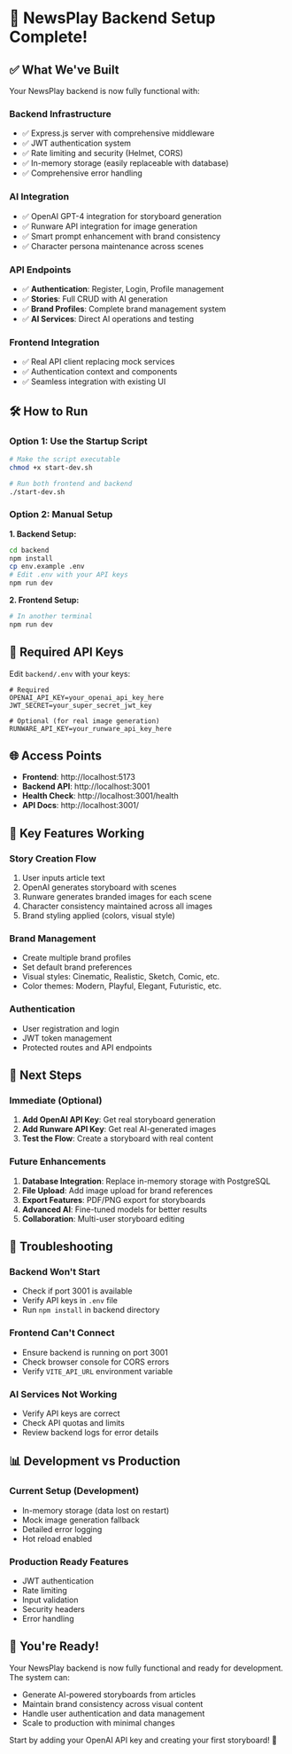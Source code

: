 # 🚀 NewsPlay Backend Setup Complete!

## ✅ What We've Built

Your NewsPlay backend is now fully functional with:

### **Backend Infrastructure**
- ✅ Express.js server with comprehensive middleware
- ✅ JWT authentication system
- ✅ Rate limiting and security (Helmet, CORS)
- ✅ In-memory storage (easily replaceable with database)
- ✅ Comprehensive error handling

### **AI Integration**
- ✅ OpenAI GPT-4 integration for storyboard generation
- ✅ Runware API integration for image generation
- ✅ Smart prompt enhancement with brand consistency
- ✅ Character persona maintenance across scenes

### **API Endpoints**
- ✅ **Authentication**: Register, Login, Profile management
- ✅ **Stories**: Full CRUD with AI generation
- ✅ **Brand Profiles**: Complete brand management system
- ✅ **AI Services**: Direct AI operations and testing

### **Frontend Integration**
- ✅ Real API client replacing mock services
- ✅ Authentication context and components
- ✅ Seamless integration with existing UI

## 🛠️ How to Run

### **Option 1: Use the Startup Script**
```bash
# Make the script executable
chmod +x start-dev.sh

# Run both frontend and backend
./start-dev.sh
```

### **Option 2: Manual Setup**

**1. Backend Setup:**
```bash
cd backend
npm install
cp env.example .env
# Edit .env with your API keys
npm run dev
```

**2. Frontend Setup:**
```bash
# In another terminal
npm run dev
```

## 🔑 Required API Keys

Edit `backend/.env` with your keys:

```env
# Required
OPENAI_API_KEY=your_openai_api_key_here
JWT_SECRET=your_super_secret_jwt_key

# Optional (for real image generation)
RUNWARE_API_KEY=your_runware_api_key_here
```

## 🌐 Access Points

- **Frontend**: http://localhost:5173
- **Backend API**: http://localhost:3001
- **Health Check**: http://localhost:3001/health
- **API Docs**: http://localhost:3001/

## 🎯 Key Features Working

### **Story Creation Flow**
1. User inputs article text
2. OpenAI generates storyboard with scenes
3. Runware generates branded images for each scene
4. Character consistency maintained across all images
5. Brand styling applied (colors, visual style)

### **Brand Management**
- Create multiple brand profiles
- Set default brand preferences
- Visual styles: Cinematic, Realistic, Sketch, Comic, etc.
- Color themes: Modern, Playful, Elegant, Futuristic, etc.

### **Authentication**
- User registration and login
- JWT token management
- Protected routes and API endpoints

## 🔄 Next Steps

### **Immediate (Optional)**
1. **Add OpenAI API Key**: Get real storyboard generation
2. **Add Runware API Key**: Get real AI-generated images
3. **Test the Flow**: Create a storyboard with real content

### **Future Enhancements**
1. **Database Integration**: Replace in-memory storage with PostgreSQL
2. **File Upload**: Add image upload for brand references
3. **Export Features**: PDF/PNG export for storyboards
4. **Advanced AI**: Fine-tuned models for better results
5. **Collaboration**: Multi-user storyboard editing

## 🐛 Troubleshooting

### **Backend Won't Start**
- Check if port 3001 is available
- Verify API keys in `.env` file
- Run `npm install` in backend directory

### **Frontend Can't Connect**
- Ensure backend is running on port 3001
- Check browser console for CORS errors
- Verify `VITE_API_URL` environment variable

### **AI Services Not Working**
- Verify API keys are correct
- Check API quotas and limits
- Review backend logs for error details

## 📊 Development vs Production

### **Current Setup (Development)**
- In-memory storage (data lost on restart)
- Mock image generation fallback
- Detailed error logging
- Hot reload enabled

### **Production Ready Features**
- JWT authentication
- Rate limiting
- Input validation
- Security headers
- Error handling

## 🎉 You're Ready!

Your NewsPlay backend is now fully functional and ready for development. The system can:

- Generate AI-powered storyboards from articles
- Maintain brand consistency across visual content
- Handle user authentication and data management
- Scale to production with minimal changes

Start by adding your OpenAI API key and creating your first storyboard! 🚀
